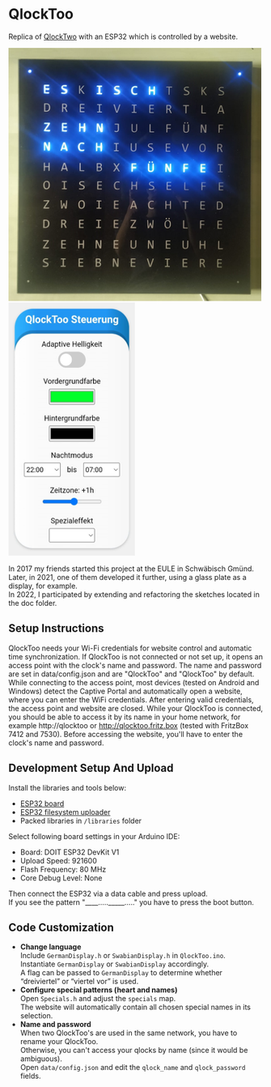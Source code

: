 # QlockToo
Replica of <a href="https://qlocktwo.com/de/stores">QlockTwo</a> with an ESP32 which is controlled by a website.

<img src="doc/QlockToo.jpeg" alt="QlockToo" width="500" height="500"><img src="doc/Website.jpeg" alt="QlockToo" width="250" height="500">

In 2017 my friends started this project at the EULE in Schwäbisch Gmünd.  
Later, in 2021, one of them developed it further, using a glass plate as a display, for example.  
In 2022, I participated by extending and refactoring the sketches located in the doc folder.

## Setup Instructions
QlockToo needs your Wi-Fi credentials for website control and automatic time synchronization.
If QlockToo is not connected or not set up, it opens an access point with the clock's name and password.
The name and password are set in data/config.json and are "QlockToo" and "QlockToo" by default. 
While connecting to the access point, most devices (tested on Android and Windows) detect the Captive 
Portal and automatically open a website, where you can enter the WiFi credentials. 
After entering valid credentials, the access point and website are closed. 
While your QlockToo is connected, you should be able to access it by its name in your home network, 
for example http://qlocktoo or http://qlocktoo.fritz.box (tested with FritzBox 7412 and 7530). 
Before accessing the website, you'll have to enter the clock's name and password.

## Development Setup And Upload
Install the libraries and tools below:
 - <a href="https://randomnerdtutorials.com/installing-the-esp32-board-in-arduino-ide-windows-instructions/">ESP32 board</a>
 - <a href="https://randomnerdtutorials.com/install-esp32-filesystem-uploader-arduino-ide/">ESP32 filesystem uploader</a>
 - Packed libraries in `/libraries` folder

Select following board settings in your Arduino IDE:
 - Board: DOIT ESP32 DevKit V1 </li>
 - Upload Speed: 921600 </li>
 - Flash Frequency: 80 MHz </li>
 - Core Debug Level: None </li>

Then connect the ESP32 via a data cable and press upload.  
If you see the pattern "____....._____....." you have to press the boot button.
 
## Code Customization
- **Change language**   
    Include `GermanDisplay.h` or `SwabianDisplay.h` in `QlockToo.ino`.  
    Instantiate `GermanDisplay` or `SwabianDisplay` accordingly.  
    A flag can be passed to `GermanDisplay` to determine whether “dreiviertel” or “viertel vor” is used.
- **Configure special patterns (heart and names)**  
   Open `Specials.h` and adjust the `specials` map.  
   The website will automatically contain all chosen special names in its selection.
- **Name and password**  
   When two QlockToo's are used in the same network, you have to rename your QlockToo.  
   Otherwise, you can't access your qlocks by name (since it would be ambiguous).  
   Open `data/config.json` and edit the `qlock_name` and `qlock_password` fields.  
